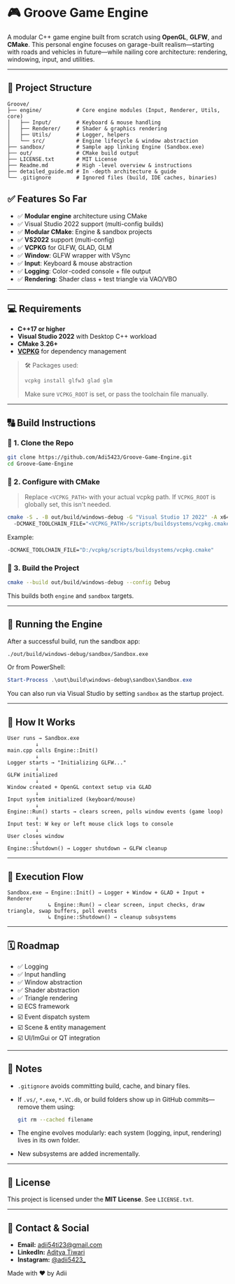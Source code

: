 ﻿# 🎮 Groove Game Engine

A modular C++ game engine built from scratch using **OpenGL**, **GLFW**, and **CMake**. This personal engine focuses on garage -built realism—starting with roads and vehicles in future—while nailing core architecture: rendering, windowing, input, and utilities.

---

## 🚧 Project Structure

```
Groove/
├── engine/           # Core engine modules (Input, Renderer, Utils, core)
│   ├── Input/        # Keyboard & mouse handling
│   ├── Renderer/     # Shader & graphics rendering
│   ├── Utils/        # Logger, helpers
│   └── src/          # Engine lifecycle & window abstraction
├── sandbox/          # Sample app linking Engine (Sandbox.exe)
├── out/              # CMake build output
├── LICENSE.txt       # MIT License
├── Readme.md         # High -level overview & instructions
├── detailed_guide.md # In -depth architecture & guide
└── .gitignore        # Ignored files (build, IDE caches, binaries)
```

## ✅ Features So Far

* ✅ **Modular engine** architecture using CMake
* ✅ Visual Studio 2022 support (multi-config builds)
* ✅ **Modular CMake**: Engine & sandbox projects
* ✅ **VS2022** support (multi-config)
* ✅ **VCPKG** for GLFW, GLAD, GLM
* ✅ **Window**: GLFW wrapper with VSync
* ✅ **Input**: Keyboard & mouse abstraction
* ✅ **Logging**: Color -coded console + file output
* ✅ **Rendering**: Shader class + test triangle via VAO/VBO

---

## 💻 Requirements

* **C++17 or higher**
* **Visual Studio 2022** with Desktop C++ workload
* **CMake 3.26+**
* **[VCPKG](https://github.com/microsoft/vcpkg)** for dependency management

> 🛠️ Packages used:
>
> ```bash
> vcpkg install glfw3 glad glm
> ```
>
> Make sure `VCPKG_ROOT` is set, or pass the toolchain file manually.

---

## 🔠 Build Instructions

### 🔹 1. Clone the Repo

```bash
git clone https://github.com/Adi5423/Groove-Game-Engine.git
cd Groove-Game-Engine
```

### 🔹 2. Configure with CMake

> Replace `<VCPKG_PATH>` with your actual vcpkg path. If `VCPKG_ROOT` is globally set, this isn't needed.

```bash
cmake -S . -B out/build/windows-debug -G "Visual Studio 17 2022" -A x64 ^
  -DCMAKE_TOOLCHAIN_FILE="<VCPKG_PATH>/scripts/buildsystems/vcpkg.cmake"
```

Example:

```bash
-DCMAKE_TOOLCHAIN_FILE="D:/vcpkg/scripts/buildsystems/vcpkg.cmake"
```

### 🔹 3. Build the Project

```bash
cmake --build out/build/windows-debug --config Debug
```

This builds both `engine` and `sandbox` targets.

---

## 🧪 Running the Engine

After a successful build, run the sandbox app:

```bash
./out/build/windows-debug/sandbox/Sandbox.exe
```

Or from PowerShell:

```powershell
Start-Process .\out\build\windows-debug\sandbox\Sandbox.exe
```

You can also run via Visual Studio by setting `sandbox` as the startup project.

---

## 🔄 How It Works

```
User runs → Sandbox.exe
         ↓
main.cpp calls Engine::Init()
         ↓
Logger starts → "Initializing GLFW..."
         ↓
GLFW initialized
         ↓
Window created + OpenGL context setup via GLAD
         ↓
Input system initialized (keyboard/mouse)
         ↓
Engine::Run() starts → clears screen, polls window events (game loop)
         ↓
Input test: W key or left mouse click logs to console
         ↓
User closes window
         ↓
Engine::Shutdown() → Logger shutdown → GLFW cleanup
```

---

## 🔁 Execution Flow

```
Sandbox.exe → Engine::Init() → Logger + Window + GLAD + Input + Renderer
             ↳ Engine::Run() → clear screen, input checks, draw triangle, swap buffers, poll events
             ↳ Engine::Shutdown() → cleanup subsystems
```

---

## 🗓️ Roadmap

* ✅ Logging
* ✅ Input handling
* ✅ Window abstraction
* ✅ Shader abstraction
* ✅ Triangle rendering
* ☑️ ECS framework
* ☑️ Event dispatch system
* ☑️ Scene & entity management
* ☑️ UI/ImGui or QT integration

---

## 📌 Notes

* `.gitignore` avoids committing build, cache, and binary files.
* If `.vs/`, `*.exe`, `*.VC.db`, or build folders show up in GitHub commits—remove them using:

  ```bash
  git rm --cached filename
  ```
* The engine evolves modularly: each system (logging, input, rendering) lives in its own folder.
* New subsystems are added incrementally.

---

## 📜 License

This project is licensed under the **MIT License**. See `LICENSE.txt`.

---

## 📌 Contact & Social

* **Email:** [adii54ti23@gmail.com](mailto:adii54ti23@gmail.com)
* **LinkedIn:** [Aditya Tiwari](https://www.linkedin.com/in/aditya-tiwari-141731329/)
* **Instagram:** [@adii5423\_](https://www.instagram.com/adii5423_)

Made with ❤️ by Adii
